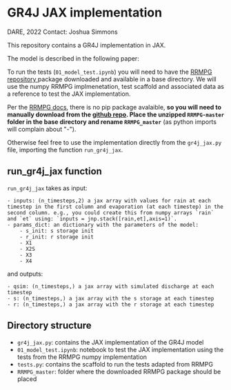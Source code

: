 # GR4J JAX implementation
DARE, 2022
Contact: Joshua Simmons

This repository contains a GR4J implementation in JAX.

The model is described in the following paper:


To run the tests (`01_model_test.ipynb`) you will need to have the [RRMPG repository ](https://github.com/kratzert/RRMPG) package downloaded and available in a base directory. We will use the numpy RRMPG implmenetation, test scaffold and associated data as a reference to test the JAX implementation. 

Per the [RRMPG docs](https://rrmpg.readthedocs.io/en/latest/getting_started.html#installing-the-rrmpg-package), there is no pip package avalaible, **so you will need to manually download from the [github repo](https://github.com/kratzert/RRMPG). Place the unzipped `RRMPG-master` folder in the base directory and rename `RRMPG_master`** (as python imports will complain about "-").

Otherwise feel free to use the implementation directly from the `gr4j_jax.py` file, importing the function `run_gr4j_jax`.

## run_gr4j_jax function

`run_gr4j_jax` takes as input:

    - inputs: (n_timesteps,2) a jax array with values for rain at each timestep in the first column and evaporation (at each timestep) in the second column. e.g., you could create this from numpy arrays `rain` and `et` using: `inputs = jnp.stack([rain,et],axis=1)`.
    - params_dict: an dictionary with the parameters of the model:
        - s_init: s storage init
        - r_init: r storage init
        - X1
        - X2S
        - X3
        - X4 

and outputs:

    - qsim: (n_timesteps,) a jax array with simulated discharge at each timestep
    - s: (n_timesteps,) a jax array with the s storage at each timestep
    - r: (n_timesteps,) a jax array with the r storage at each timestep


## Directory structure

- `gr4j_jax.py`: contains the JAX implementation of the GR4J model
- `01_model_test.ipynb`: notebook to test the JAX implementation using the tests from the RRMPG numpy implementation
- `tests.py`: contains the scaffold to run the tests adapted from RRMPG
- `RRMPG_master`: folder where the downloaded RRMPG package should be placed



